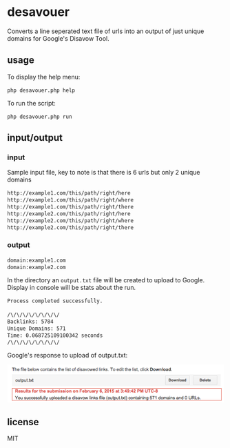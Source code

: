 # desavouer

Converts a line seperated text file of urls into an output of just unique domains for Google's Disavow Tool.  

## usage

To display the help menu:

```
php desavouer.php help
```

To run the script:
```
php desavouer.php run
```

## input/output

### input

Sample input file, key to note is that there is 6 urls but only 2 unique domains

```
http://example1.com/this/path/right/here
http://example1.com/this/path/right/where
http://example1.com/this/path/right/there
http://example2.com/this/path/right/here
http://example2.com/this/path/right/where
http://example2.com/this/path/right/there
```

### output

```
domain:example1.com
domain:example2.com
```

In the directory an `output.txt` file will be created to upload to Google. Display in console will be stats about the run.

```
Process completed successfully.

/\/\/\/\/\/\/\/\/
Backlinks: 5784
Unique Domains: 571
Time: 0.068725109100342 seconds
/\/\/\/\/\/\/\/\/
```

Google's response to upload of output.txt:  

![Google Upload Screenshot](https://raw.githubusercontent.com/GunnJerkens/desavouer/master/disavow-screenshot.png)


## license

MIT
